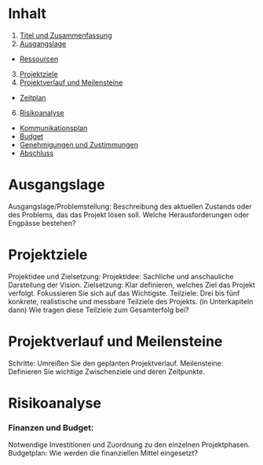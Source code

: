 <!-- Table of contents -->

# Inhalt

1. [Titel und Zusammenfassung](#titel-und-zusammenfassung)
2. [Ausgangslage](#ausgangslage)
-  [Ressourcen](#)
3. [Projektziele](#projektziele)
4. [Projektverlauf und Meilensteine](#projektverlauf-und-meilensteine)
-  [Zeitplan](#)
6. [Risikoanalyse](#risikoanalyse)
- [Kommunikationsplan](#)
- [Budget](#)
- [Genehmigungen und Zustimmungen](#)
- [Abschluss](#)



# Ausgangslage

Ausgangslage/Problemstellung:
Beschreibung des aktuellen Zustands oder des Problems, das das Projekt lösen soll.
Welche Herausforderungen oder Engpässe bestehen?

# Projektziele
Projektidee und Zielsetzung:
Projektidee: Sachliche und anschauliche Darstellung der Vision.
Zielsetzung: Klar definieren, welches Ziel das Projekt verfolgt. Fokussieren Sie sich auf das Wichtigste.
Teilziele:
Drei bis fünf konkrete, realistische und messbare Teilziele des Projekts. (in Unterkapiteln dann)
Wie tragen diese Teilziele zum Gesamterfolg bei?

# Projektverlauf und Meilensteine

Schritte: Umreißen Sie den geplanten Projektverlauf.
Meilensteine: Definieren Sie wichtige Zwischenziele und deren Zeitpunkte.

# Risikoanalyse

### Finanzen und Budget:
Notwendige Investitionen und Zuordnung zu den einzelnen Projektphasen.
Budgetplan: Wie werden die finanziellen Mittel eingesetzt?